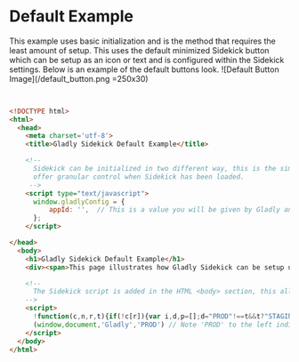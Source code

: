 # Default Example 
This example uses basic initialization and is the method that requires the least amount of setup. This uses the default minimized Sidekick button which can be setup as an icon or text and is configured within the Sidekick settings. Below is an example of the default buttons look.
![Default Button Image](/default_button.png =250x30)


```html

  
<!DOCTYPE html>
<html>
  <head>
    <meta charset='utf-8'>
    <title>Gladly Sidekick Default Example</title>

    <!-- 
      Sidekick can be initialized in two different way, this is the simplest way to initialize but does not
      offer granular control when Sidekick has been loaded. 
     -->
    <script type="text/javascript">
      window.gladlyConfig = {
          appId: '',  // This is a value you will be given by Gladly and is specific to each customer.
      };
    </script>

</head>
  <body>
    <h1>Gladly Sidekick Default Example</h1>
    <div><span>This page illustrates how Gladly Sidekick can be setup using the default behaviour.</span></div>

    <!-- 
      The Sidekick script is added in the HTML <body> section, this allows the rest of the page to display while Sidekick is loading.
    -->
    <script>
      !function(c,n,r,t){if(!c[r]){var i,d,p=[];d="PROD"!==t&&t?"STAGING"===t?"https://cdn.gladly.qa/gladly/chat-sdk/widget.js":t:"https://cdn.gladly.com/chat-sdk/widget.js",c[r]={init:function(){i=arguments;var e={then:function(t){return p.push({type:"t",next:t}),e},catch:function(t){return p.push({type:"c",next:t}),e}};return e}},c.__onHelpAppHostReady__=function(t){if(delete c.__onHelpAppHostReady__,(c[r]=t).loaderCdn=d,i)for(var e=t.init.apply(t,i),n=0;n<p.length;n++){var a=p[n];e="t"===a.type?e.then(a.next):e.catch(a.next)}},function(){try{var t=n.getElementsByTagName("script")[0],e=n.createElement("script");e.async=!0,e.src=d+"?q="+(new Date).getTime(),t.parentNode.insertBefore(e,t)}catch(t){}}()}}
      (window,document,'Gladly','PROD') // Note 'PROD' to the left indicate to use Production, if 'STAGING' is specified Gladly sandbox enviroment will be used.
    </script>
  </body>
</html>

```
